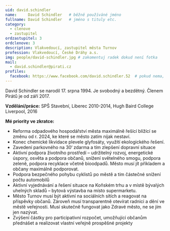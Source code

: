 ```yaml
---
uid: david.schindler
name:     David Schindler  	# běžně používáné jméno
fullname: David Schindler  	# jméno s tituly etc.
category:
  - clenove
  - zastupitel
ordzastupitel: 3  
ordclenove: 3  
description: Vlakvedoucí, zastupitel města Turnov
profession: Vlakvedoucí, České Dráhy a.s.
img: people/david-schindler.jpg # zakomentuj radek dokud není fotka
mail:
  - david.schindler@pirati.cz
profiles:
  facebook: https://www.facebook.com/david.schindler.52  # pokud nema, staci smazat tuto radku
---
```


David Schindler se narodil 17. srpna 1994. Je svobodný a bezdětný. Členem Pirátů je od září 2017.

**Vzdělání/práce:** SPŠ Stavební, Liberec 2010-2014, Hugh Baird College Liverpool, 2016

**Mé priority ve zkratce:**
- Reforma odpadového hospodářství města maximálně řešící blížící se změnu od r. 2024, ke které se město zatím nijak nestaví. 	
- Konec chemické likvidace plevele glyfosáty, využití ekologického řešení.
- Zavedení parkovného na 30‘ zdarma a tím zlepšení dopravní situace 	
- Aktivní podpora životního prostředí – udržitelný rozvoj, energetické úspory, osvěta a podpora občanů, snížení světelného smogu, podpora zeleně, podpora recyklace včetně bioodpadů. Město musí jít příkladem a občany maximálně podporovat. 	
- Podpora bezpečného pohybu cyklistů po městě a tím částečné snížení počtu automobilů
- Aktivní vyjednávání a řešení situace na Koňském trhu a v místě bývalých uhelných skladů – bytová výstavba na místo supermarketu. 
- Město Turnov musí být aktivní na sociálních sítích a reagovat na příspěvky občanů. Zároveň musí transparentně otevírat radnici a dění ve městě veřejnosti. Musí skutečně fungovat jako Zdravé město, ne se jím jen nazývat. 	
- Zvýšení částky pro participativní rozpočet, umožňující občanům přednášet a realizovat vlastní veřejně prospěšné projekty
